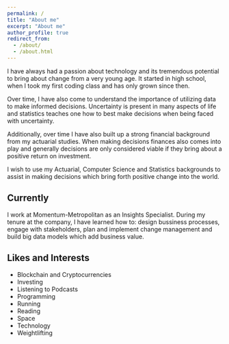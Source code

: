 ```yaml
---
permalink: /
title: "About me"
excerpt: "About me"
author_profile: true
redirect_from: 
  - /about/
  - /about.html
---
```


I have always had a passion about technology and its tremendous potential to bring about change from a very young age. It started in  high school, when I took my first coding class and has only grown since then.

Over time, I have also come to understand the importance of utilizing data to make informed decisions. Uncertainty is present in many aspects of life and statistics teaches one how to best make decisions when being faced with uncertainty.  

Additionally, over time I have also built up a strong financial background from my actuarial studies. When making decisions finances also comes into play and generally decisions are only considered viable if they bring about a positive return on investment.

I wish to use my Actuarial, Computer Science and Statistics backgrounds to assist in making decisions which bring forth positive change into the world. 

## Currently

I work at Momentum-Metropolitan as an Insights Specialist. During my tenure at the company, I have learned how to: design bussiness processes, engage with stakeholders, plan and implement change management and build big data models which add business value. 

## Likes and Interests

* Blockchain and Cryptocurrencies
* Investing
* Listening to Podcasts
* Programming
* Running
* Reading
* Space
* Technology
* Weightlifting